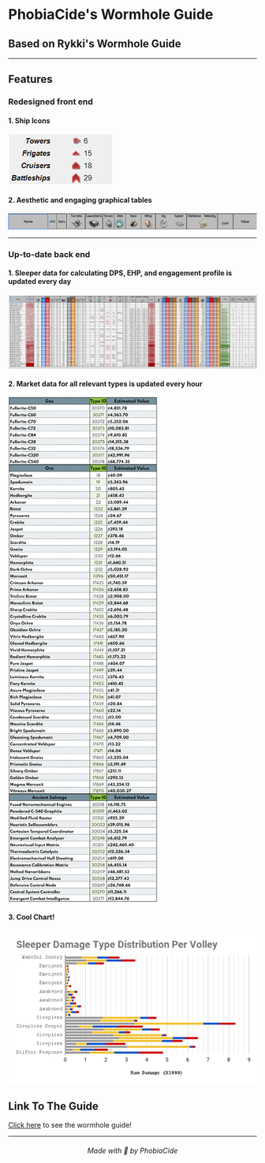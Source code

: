 # PhobiaCide's Wormhole Guide

## Based on Rykki's Wormhole Guide

---

## Features

### Redesigned front end

#### 1. Ship Icons
  
![ShipIcons](images/shipIcons.png)

#### 2. Aesthetic and engaging graphical tables

![Graphical Table](images/tableUI.png)

---

### Up-to-date back end

#### 1. Sleeper data for calculating DPS, EHP, and engagement profile is updated every day

![Full Table](images/fullTable.png)

#### 2. Market data for all relevant types is updated every hour

![Market Data](images/marketValues.png)

#### 3. Cool Chart!

![Damage Chart](images/sleeperDamageChart.png)

## Link To The Guide

[Click here]("https://docs.google.com/spreadsheets/d/e/2PACX-1vSskkG0Lr8YTU1Qz1XrXGlIpqnHZsJePh9ipr1e2qUsmfVu8tzn0NNzAOeM7_omWbHxzWtQ5gO7V1SH/pubhtml") to see the wormhole guide!

---

<div align="center"><h6>Made with 🖤 by PhobiaCide</h6></div>